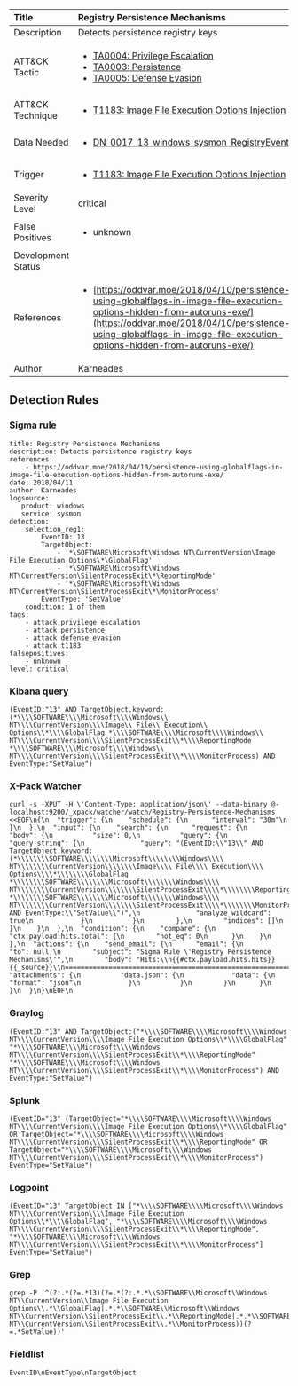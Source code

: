 | Title                | Registry Persistence Mechanisms                                                                                                                                                 |
|:---------------------|:------------------------------------------------------------------------------------------------------------------------------------------------------------|
| Description          | Detects persistence registry keys                                                                                                                                           |
| ATT&amp;CK Tactic    | <ul><li>[TA0004: Privilege Escalation](https://attack.mitre.org/tactics/TA0004)</li><li>[TA0003: Persistence](https://attack.mitre.org/tactics/TA0003)</li><li>[TA0005: Defense Evasion](https://attack.mitre.org/tactics/TA0005)</li></ul>  |
| ATT&amp;CK Technique | <ul><li>[T1183: Image File Execution Options Injection](https://attack.mitre.org/techniques/T1183)</li></ul>                             |
| Data Needed          | <ul><li>[DN_0017_13_windows_sysmon_RegistryEvent](../Data_Needed/DN_0017_13_windows_sysmon_RegistryEvent.md)</li></ul>                                                         |
| Trigger              | <ul><li>[T1183: Image File Execution Options Injection](../Triggers/T1183.md)</li></ul>  |
| Severity Level       | critical                                                                                                                                                 |
| False Positives      | <ul><li>unknown</li></ul>                                                                  |
| Development Status   |                                                                                                                                                 |
| References           | <ul><li>[https://oddvar.moe/2018/04/10/persistence-using-globalflags-in-image-file-execution-options-hidden-from-autoruns-exe/](https://oddvar.moe/2018/04/10/persistence-using-globalflags-in-image-file-execution-options-hidden-from-autoruns-exe/)</li></ul>                                                          |
| Author               | Karneades                                                                                                                                                |


## Detection Rules

### Sigma rule

```
title: Registry Persistence Mechanisms
description: Detects persistence registry keys 
references:
    - https://oddvar.moe/2018/04/10/persistence-using-globalflags-in-image-file-execution-options-hidden-from-autoruns-exe/
date: 2018/04/11
author: Karneades
logsource:
   product: windows
   service: sysmon
detection:
    selection_reg1:
        EventID: 13 
        TargetObject: 
            - '*\SOFTWARE\Microsoft\Windows NT\CurrentVersion\Image File Execution Options\*\GlobalFlag'
            - '*\SOFTWARE\Microsoft\Windows NT\CurrentVersion\SilentProcessExit\*\ReportingMode'
            - '*\SOFTWARE\Microsoft\Windows NT\CurrentVersion\SilentProcessExit\*\MonitorProcess'
        EventType: 'SetValue'
    condition: 1 of them
tags:
    - attack.privilege_escalation
    - attack.persistence
    - attack.defense_evasion
    - attack.t1183
falsepositives:
    - unknown
level: critical

```





### Kibana query

```
(EventID:"13" AND TargetObject.keyword:(*\\\\SOFTWARE\\\\Microsoft\\\\Windows\\ NT\\\\CurrentVersion\\\\Image\\ File\\ Execution\\ Options\\*\\\\GlobalFlag *\\\\SOFTWARE\\\\Microsoft\\\\Windows\\ NT\\\\CurrentVersion\\\\SilentProcessExit\\*\\\\ReportingMode *\\\\SOFTWARE\\\\Microsoft\\\\Windows\\ NT\\\\CurrentVersion\\\\SilentProcessExit\\*\\\\MonitorProcess) AND EventType:"SetValue")
```





### X-Pack Watcher

```
curl -s -XPUT -H \'Content-Type: application/json\' --data-binary @- localhost:9200/_xpack/watcher/watch/Registry-Persistence-Mechanisms <<EOF\n{\n  "trigger": {\n    "schedule": {\n      "interval": "30m"\n    }\n  },\n  "input": {\n    "search": {\n      "request": {\n        "body": {\n          "size": 0,\n          "query": {\n            "query_string": {\n              "query": "(EventID:\\"13\\" AND TargetObject.keyword:(*\\\\\\\\SOFTWARE\\\\\\\\Microsoft\\\\\\\\Windows\\\\ NT\\\\\\\\CurrentVersion\\\\\\\\Image\\\\ File\\\\ Execution\\\\ Options\\\\*\\\\\\\\GlobalFlag *\\\\\\\\SOFTWARE\\\\\\\\Microsoft\\\\\\\\Windows\\\\ NT\\\\\\\\CurrentVersion\\\\\\\\SilentProcessExit\\\\*\\\\\\\\ReportingMode *\\\\\\\\SOFTWARE\\\\\\\\Microsoft\\\\\\\\Windows\\\\ NT\\\\\\\\CurrentVersion\\\\\\\\SilentProcessExit\\\\*\\\\\\\\MonitorProcess) AND EventType:\\"SetValue\\")",\n              "analyze_wildcard": true\n            }\n          }\n        },\n        "indices": []\n      }\n    }\n  },\n  "condition": {\n    "compare": {\n      "ctx.payload.hits.total": {\n        "not_eq": 0\n      }\n    }\n  },\n  "actions": {\n    "send_email": {\n      "email": {\n        "to": null,\n        "subject": "Sigma Rule \'Registry Persistence Mechanisms\'",\n        "body": "Hits:\\n{{#ctx.payload.hits.hits}}{{_source}}\\n================================================================================\\n{{/ctx.payload.hits.hits}}",\n        "attachments": {\n          "data.json": {\n            "data": {\n              "format": "json"\n            }\n          }\n        }\n      }\n    }\n  }\n}\nEOF\n
```





### Graylog

```
(EventID:"13" AND TargetObject:("*\\\\SOFTWARE\\\\Microsoft\\\\Windows NT\\\\CurrentVersion\\\\Image File Execution Options\\*\\\\GlobalFlag" "*\\\\SOFTWARE\\\\Microsoft\\\\Windows NT\\\\CurrentVersion\\\\SilentProcessExit\\*\\\\ReportingMode" "*\\\\SOFTWARE\\\\Microsoft\\\\Windows NT\\\\CurrentVersion\\\\SilentProcessExit\\*\\\\MonitorProcess") AND EventType:"SetValue")
```





### Splunk

```
(EventID="13" (TargetObject="*\\\\SOFTWARE\\\\Microsoft\\\\Windows NT\\\\CurrentVersion\\\\Image File Execution Options\\*\\\\GlobalFlag" OR TargetObject="*\\\\SOFTWARE\\\\Microsoft\\\\Windows NT\\\\CurrentVersion\\\\SilentProcessExit\\*\\\\ReportingMode" OR TargetObject="*\\\\SOFTWARE\\\\Microsoft\\\\Windows NT\\\\CurrentVersion\\\\SilentProcessExit\\*\\\\MonitorProcess") EventType="SetValue")
```





### Logpoint

```
(EventID="13" TargetObject IN ["*\\\\SOFTWARE\\\\Microsoft\\\\Windows NT\\\\CurrentVersion\\\\Image File Execution Options\\*\\\\GlobalFlag", "*\\\\SOFTWARE\\\\Microsoft\\\\Windows NT\\\\CurrentVersion\\\\SilentProcessExit\\*\\\\ReportingMode", "*\\\\SOFTWARE\\\\Microsoft\\\\Windows NT\\\\CurrentVersion\\\\SilentProcessExit\\*\\\\MonitorProcess"] EventType="SetValue")
```





### Grep

```
grep -P '^(?:.*(?=.*13)(?=.*(?:.*.*\\SOFTWARE\\Microsoft\\Windows NT\\CurrentVersion\\Image File Execution Options\\.*\\GlobalFlag|.*.*\\SOFTWARE\\Microsoft\\Windows NT\\CurrentVersion\\SilentProcessExit\\.*\\ReportingMode|.*.*\\SOFTWARE\\Microsoft\\Windows NT\\CurrentVersion\\SilentProcessExit\\.*\\MonitorProcess))(?=.*SetValue))'
```





### Fieldlist

```
EventID\nEventType\nTargetObject
```


